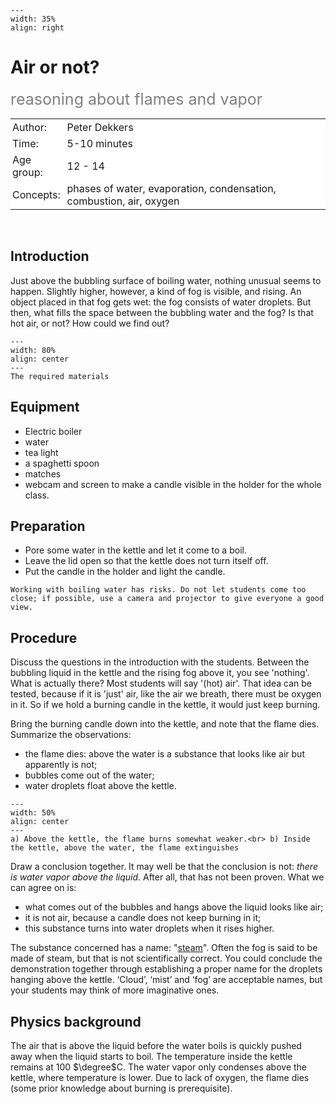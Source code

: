 ```{figure} ../../figures/confirmed.png
---
width: 35%
align: right
```

# Air or not?
<span style="font-size: 25px; color: gray;">reasoning about flames and vapor</span>


<table style="width: 100%; border-collapse: collapse; border: none;">
    <tr style="background-color: white;"> 
        <td style="text-align: left; padding: 3px; border: none;">Author:</td>
        <td style="text-align: left; padding: 3px; border: none;">Peter Dekkers</td>
    </tr>
    <tr style="background-color: white;">
        <td style="text-align: left; padding: 3px; border: none;">Time:</td>
        <td style="text-align: left; padding: 3px; border: none;">5-10 minutes</td>
    </tr>
    <tr style="background-color: white;">
        <td style="text-align: left; padding: 3px; border: none;">Age group:</td>
        <td style="text-align: left; padding: 3px; border: none;">12 - 14</td>
    </tr>
    <tr style="background-color: white;">
        <td style="text-align: left; padding: 3px; border: none;">Concepts:</td>
        <td style="text-align: left; padding: 3px; border: none;">phases of water, evaporation, condensation, combustion, air, oxygen</td>
    </tr>
</table><br>


## Introduction
Just above the bubbling surface of boiling water, nothing unusual seems to happen. Slightly higher, however, a kind of fog is visible, and rising. An object placed in that fog gets wet: the fog consists of water droplets. But then, what fills the space between the bubbling water and the fog? Is that hot air, or not? How could we find out?

```{figure} demo09_figure1.jpg
---
width: 80%
align: center
---
The required materials
```

## Equipment
* Electric boiler
* water
* tea light 
* a spaghetti spoon
* matches 
* webcam and screen to make a candle visible in the holder for the whole class.

## Preparation
* Pore some water in the kettle and let it come to a boil.
* Leave the lid open so that the kettle does not turn itself off.
* Put the candle in the holder and light the candle.

```{warning}
Working with boiling water has risks. Do not let students come too close; if possible, use a camera and projector to give everyone a good view.
```

## Procedure
Discuss the questions in the introduction with the students. Between the bubbling liquid in the kettle and the rising fog above it, you see 'nothing'. What is actually there? Most students will say '(hot) air'. That idea can be tested, because if it is 'just' air, like the air we breath, there must be oxygen in it. So if we hold a burning candle in the kettle, it would just keep burning.
 
Bring the burning candle down into the kettle, and note that the flame dies. Summarize the observations: 
* the flame dies: above the water is a substance that looks like air but apparently is not;
* bubbles come out of the water;
* water droplets float above the kettle.

 ```{figure} demo09_figure2.png
---
width: 50%
align: center
---
a) Above the kettle, the flame burns somewhat weaker.<br> b) Inside the kettle, above the water, the flame extinguishes
```

Draw a conclusion together. It may well be that the conclusion is not: *there is water vapor above the liquid*. After all, that has not been proven. What we can agree on is: 

*	what comes out of the bubbles and hangs above the liquid looks like air;
*	it is not air, because a candle does not keep burning in it;
*	this substance turns into water droplets when it rises higher.
 
The substance concerned has a name: "[steam](https://en.wikipedia.org/wiki/Steam)". Often the fog is said to be made of steam, but that is not scientifically correct. You could conclude the demonstration together through establishing a proper name for the droplets hanging above the kettle. ‘Cloud’, ‘mist’ and ‘fog’ are acceptable names, but your students may think of more imaginative ones. 


## Physics background
The air that is above the liquid before the water boils is quickly pushed away when the liquid starts to boil. The temperature inside the kettle remains at 100 $\degree$C. The water vapor only condenses above the kettle, where temperature is lower. Due to lack of oxygen, the flame dies (some prior knowledge about burning is prerequisite).

